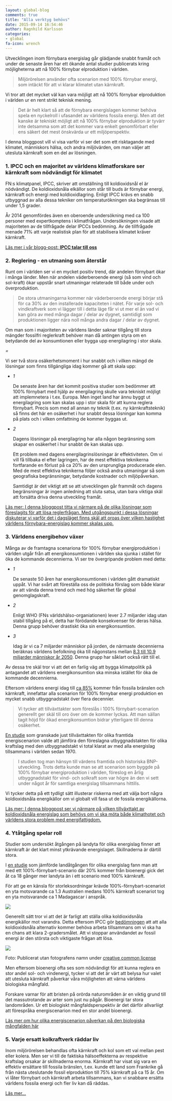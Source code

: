 ```yaml
---
layout: global-blog
comments: true
title: "Alla verktyg behövs"
date: 2015-09-14 16:54:46
author: Ragnhild Karlsson
categories:
- global
fa-icon: wrench
---
```

<p>Utvecklingen inom förnybara energislag går glädjande snabbt framåt och under de senaste åren har ett ökande antal studier publicerats kring möjligheterna att nå 100% förnybar elproduktion i världen. </p>
<blockquote><p>Miljörörelsen använder ofta scenarion med 100% förnybar energi, som intäckt för att vi klarar klimatet utan kärnkraft.</p></blockquote>
<p>Vi tror att det mycket väl kan vara möjligt att nå 100% förnybar elproduktion i världen ur en rent strikt teknisk mening.</p>
<blockquote><p>Det är helt klart så att de förnybara energislagen kommer behöva spela en nyckelroll i ufasandet av världens fossila energi. Men att det kanske är tekniskt möjligt att nå 100% förnybar elproduktion är tyvärr inte detsamma som att det kommer vara enkelt genomförbart eller ens säkert det mest önskvärda ur ett miljöperspektiv.</p></blockquote><p>
<p>I denna bloggpost vill vi visa varför vi ser det som ett risktagande med klimatet, människors hälsa, och andra miljövärden, om man väljer att utesluta kärnkraft som en del av lösningen.</p>
<h3 id="all-tools-1"><span class="fa-stack fa-lg chapter-icon"><i class="fa fa-circle fa-stack-2x"></i><i class="fa fa-bullhorn fa-stack-1x fa-inverse"></i></span>1. IPCC och en majoritet av världens klimatforskare ser kärnkraft som nödvändigt för klimatet</h3>
<p>FN:s klimatpanel, IPCC, skriver att omställning till koldioxidsnål el är nödvändigt. De koldioxidsnåla elkällor som står till buds är förnybar energi, kärnkraft och energi med koldioxidlagring. Enligt IPCC krävs en snabb utbyggnad av alla dessa tekniker om temperaturökningen ska begränsas till under 1,5 grader.</p>
<p> År 2014 genomfördes även en oberoende undersökning med ca 100 personer med expertkomptens i klimatfrågan. Undersökningen visade att majoriteten av de tillfrågade delar IPCCs bedömning. Av de tillfrågade menade 71% att varje realistisk plan för att stabilisera klimatet kräver kärnkraft.</p>
<p> <a href="/global/IPCC-talar-till-oss/"><i class="fa fa-arrow-circle-o-right read-more-arrow"></i> Läs mer i vår blogg-post: <b>IPCC talar till oss</b></a></p>
<h3 id="all-tools-2"><span class="fa-stack fa-lg chapter-icon"><i class="fa fa-circle fa-stack-2x"></i><i class="fa fa-area-chart fa-stack-1x fa-inverse"></i></span>2. Reglering - en utmaning som återstår</h3>
<p>Runt om i världen ser vi en mycket positiv trend, där andelen förnybart ökar i många länder. Men när andelen väderberoende energi (så som vind och sol-kraft) ökar uppstår snart utmaningar relaterade till både under och överproduktion.</p>
<blockquote><p>De stora utmaningarna kommer när väderberoende energi börjar stå för ca 30% av den installerade kapaciteten i nätet. För varje sol- och vindkraftverk som vi lägger till i detta läge får vi ut mer el än vad vi kan göra av med många dagar / delar av dygnet, samtidigt som produktionen ligger nära noll många andra dagar / delar av dygnet.</p></blockquote>
<p>Om man som i majoriteten av världens länder saknar tillgång till stora mängder fossilfri reglerkraft behöver man då antingen styra om en betydande del av konsumtionen eller bygga upp energilagring i stor skala. 
<p class="text-center" id="all-tools-battery-question"><i class="fa fa-5x fa-battery-quarter" > = </i><i class="fa fa-5x fa-question" ></i></p>
<p>Vi ser två stora osäkerhetsmoment i hur snabbt och i vilken mängd de lösningar som finns tillgängliga idag kommer gå att skala upp:</p>
<ul class="fa-ul">
<li><span class=" fa-li fa-stack"><i class="fa fa-circle fa-stack-2x"></i><i class="fa fa-stack-1x fa-inverse">1</i></span> <p> De senaste åren har det kommit positiva studier som bedömmer att 100% förnybart med hjälp av energilagring skulle vara tekniskt möjligt att implemnetera i t.ex. Europa. Men inget land har ännu byggt ut energilagring som kan skalas upp i stor skala för att kunna reglera förnybart. Precis som med all annan ny teknik (t.ex. ny kärnkraftsteknik) så finns det här en osäkerhet i hur snabbt dessa lösningar kan komma på plats och i vilken omfattning de kommer byggas ut.</p></li>
<li><span class=" fa-li fa-stack"><i class="fa fa-circle fa-stack-2x"></i><i class="fa fa-stack-1x fa-inverse">2</i></span><p>Dagens lösningar på energilagring har alla någon begränsning som skapar en osäkerhet i hur snabbt de kan skalas upp.</p>
<p>Ett problem med dagens energilagrinslösningar är effektiviteten.  Om vi vill få tillbaka el efter lagringen, har de mest effektiva teknikerna fortfarande en förlust på ca 20% av den ursprungliga producerade elen. Med de mest effektiva teknikerna följer också andra utmaningar så som geografiska begränsningar, betydande kostnader och miljöpåverkan.</p>
<p> Samtidigt är det viktigt att se att utvecklingen går frammåt och dagens begränsningar är ingen anledning att sluta satsa, utan bara viktiga skäl att forsätta driva denna utveckling framåt.</p></li>
</ul>
<p><a href="/global/reglerfragan/"><i class="fa fa-arrow-circle-o-right read-more-arrow"></i> Läs mer: I denna bloggpost titta vi närmare på de olika lösningar som föreslagits för att lösa reglerfrågan. Med utgångspunkt i dessa lösningar diskuterar vi varför det i dagsläget finns skäl att oroas över vilken hastighet världens förnybara-energislag kommer skalas upp.</a></p>
<h3 id="all-tools-3"><span class="fa-stack fa-lg chapter-icon"><i class="fa fa-circle fa-stack-2x"></i><i class="fa fa-line-chart fa-stack-1x fa-inverse"></i></span>3. Världens energibehov växer</h3>
<p>Många av de framtagna scenariona för 100% förnybar energiproduktion i världen utgår från att energikonsumtionen i världen ska sjunka i stället för öka de kommande decennierna. Vi ser tre övergripande problem med detta:</p>
<ul class="fa-ul">
<li><span class=" fa-li fa-stack"><i class="fa fa-circle fa-stack-2x"></i><i class="fa fa-stack-1x fa-inverse">1</i></span><p>De senaste 50 åren har energikonsumtionen i världen gått dramatiskt uppåt. Vi har svårt att föreställa oss de politiska förslag som både klarar av att vända denna trend och med hög säkerhet får global genomglagskraft.</p></li>
<li><span class=" fa-li fa-stack"><i class="fa fa-circle fa-stack-2x"></i><i class="fa fa-stack-1x fa-inverse">2</i></span><p>Enligt WHO (FNs världshälso-organiationen) lever 2.7 miljarder idag utan stabil tillgång på el, detta har förödande konsekvenser för deras hälsa. Denna grupp behöver drastiskt öka sin energikonsumtion.</p></li>
<li><span class=" fa-li fa-stack"><i class="fa fa-circle fa-stack-2x"></i><i class="fa fa-stack-1x fa-inverse">3</i></span><p>Idag är vi ca 7 miljarder människor på jorden, de närmaste decennierna beräknas världens befolkning öka till någonstans mellan <a href="https://en.wikipedia.org/wiki/World_population">8.3 till 10.9 miljarder människor år 2050</a>. Denna grupp har såklart också rätt till el.</p></li>
</ul>
<p>Av dessa tre skäl tror vi att det en farlig väg att bygga klimatpolitik på antagandet att världens energikonsumtion ska minska istället för öka de kommande decennierna.</p>
<p>Eftersom världens energi idag till <a href="http://www.iea.org/statistics/statisticssearch/report/?year=2012&country=WORLD&product=ElectricityandHeat">ca 85%</a> kommer från fossila bränslen och kärnkraft, innefattar alla scenarion för 100% förnybar energi produktion en mycket snabb utbyggnadstakt över flera decennier.</p> 
<blockquote><p>Vi tycker att tillväxttakter som föreslås i 100% förnybart-scenarion generellt ger skäl till oro över om de kommer lyckas. Att man sällan tagit höjd för ökad energikonsumtion bidrar ytterligare till denna osäkerhet.</p></blockquote>
<p><a href="http://onlinelibrary.wiley.com/doi/10.1002/wcc.324/pdf">En studie</a> som granskade just tillväxttakten för olika framtida energiscenarion valde att jämföra den föreslagna utbyggnadstakten för olika kraftslag med den utbyggnadstakt vi total klarat av med alla energislag tillsammans i världen sedan 1970.</p>
<blockquote><p>I studien tog man hänsyn till värdens framtida och historiska BNP-utveckling. Trots detta kunde man se att scenarion som byggde på 100% förnybar energiproduktion i världen, föreslog en årlig utbyggnadstakt för vind- och solkraft som var högre än den vi sett under något år för samtliga energislag tillsammans hittills.</p></blockquote>
<p>Vi tycker detta på ett tydligt sätt illusterar riskerna med att välja bort några koldioxidsnåla energikällor om vi globalt vill fasa ut de fossila energikällorna.</p>
<p><a href="/global/vaxande-energibehov/"><i class="fa fa-arrow-circle-o-right read-more-arrow"></i> Läs mer: I denna bloggpost ser vi närmare på vilken tillväxttakt av koldioxidsnåla energislag som behövs om vi ska möta både klimathotet och världens stora problem med energifattigdom.</a></p>
<h3 id="all-tools-4"><span class="fa-stack fa-lg chapter-icon"><i class="fa fa-circle fa-stack-2x"></i><i class="fa fa-globe fa-stack-1x fa-inverse"></i></span>4. Ytåtgång spelar roll</h3>
<p>Studier som undersökt åtgången på landyta för olika energislag finner att kärnkraft är det klart minst ytkrävande energislaget. Skillnaderna är därtill stora.<p>
<p>I <a href="http://www.sciencedirect.com/science/article/pii/S0306261915000124">en studie</a> som jämförde landåtgången för olika energislag fann man att med ett 100%-förnybart-scenario där 20% kommer från bioenergi gick det åt ca 18 gånger mer landyta än i ett scenario med 100% kärnkraft.</p>
<p>För att ge en känsla för storleksordningar krävde 100%-förnybart-scenariot en yta motsvarande ca 1.3 Australien medans 100% kärnkraft scenariot tog en yta motsvarande ca 1 Madagascar i anspråk.</p>
<img class="img-responsive blog-img" src="/assets/img/global/australia_or_madagascar.jpg">
<p>Generellt sätt tror vi att det är farligt att ställa olika koldioxidsnåla energikällor mot varandra. Detta eftersom IPCC gör <a href="/global/IPCC-talar-till-oss">bedömningen</a> att att alla koldioxidsnåla alternativ kommer behöva arbeta tillsammans om vi ska ha en chans att klara 2-gradersmålet. Att vi stoppar användandet av  fossil energi är den största och viktigaste frågan att lösa.</p>
<img class="img-responsive blog-img" src="/assets/img/global/biodiversity.jpg">
<p class="img-text">Foto: Publicerat utan fotografens namn under <a href="https://creativecommons.org/licenses/by/2.0/">creative common license</a></p>
<p> Men eftersom bioenergi ofta ses som nödvändigt för att kunna reglera en stor andel sol- och vindenergi, tycker vi att det är värt att belysa hur valet att utesluta kärnkraft påverkar våra möjligheten att värna världens biologiska mångfald.</p>
<p>Forskare varnar för att bristen på orörda naturområden är en viktig grund till det massutrotande av arter som just nu pågår. Bioenergi tar stora landområden. Ur ett biologiskt mångfaldsperspektiv är det därför allvarliigt att förespråka energiscenarion med en stor andel bioenergi.</p>
<p><a href="/global/ytanvandning/"><i class="fa fa-arrow-circle-o-right read-more-arrow"></i> Läs mer om hur olika energiscenarion påverkan på den biologiska mångfalden här</a></p>
<!-- 
http://www.sciencedirect.com/science/article/pii/S0306261915000124</p> -->
<h3 id="all-tools-5"><span class="fa-stack fa-lg chapter-icon"><i class="fa fa-circle fa-stack-2x"></i><i class="fa fa-heartbeat fa-stack-1x fa-inverse"></i></span>5. Varje ersatt kolkraftverk räddar liv</h3>
<p>Inom miljörörelsen behandlas ofta kärnkraft och kol som ett val mellan pest eller kolera. Men ser vi till de faktiska hälsoeffekterna av respektive kraftslag orsakar är skillnaderna enorma. Kärnkraft har visat sig vara en effektiv ersättare till fossila bränslen, t.ex. kunde ett land som Frankrike gå från nästa uteslutande fossil elproduktion till 75% kärnkraft på ca 15 år. Om vi låter förnybart och kärnkraft arbeta tillsammans, kan vi snabbare ersätta världens fossila energi och fler liv kan då räddas.</p>
<p><a href="/karnkraftskoll/radda-liv/"><i class="fa fa-arrow-circle-o-right read-more-arrow"></i> Läs mer...</a></p>
<!-- 
0. MEGaphone 
1. fa-area-chart Reglerfrågan

2. Globe Ytanvänding
3. LEAF Biologisk Mångfald
4. LINE-CHART Nödvändig tillväxttakt
5. HART Varje ersatt kolkraftverk räddar liv


Vi vill betona att vi inte ser de här listade problemen som ett själ att inte satsa på förnybart, bara kärnkraft kommer inte klara biffen men det är viktiga problem som behöver läggas stort fokus på att lösa.


 vill i denna bloggpost belysa  -->